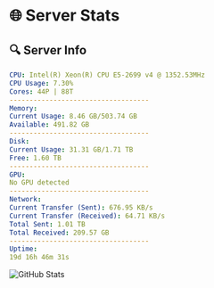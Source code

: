 # 🌐 Server Stats
## 🔍 Server Info
```yaml
CPU: Intel(R) Xeon(R) CPU E5-2699 v4 @ 1352.53MHz
CPU Usage: 7.30%
Cores: 44P | 88T
-----------------------------------
Memory:
Current Usage: 8.46 GB/503.74 GB
Available: 491.82 GB
-----------------------------------
Disk:
Current Usage: 31.31 GB/1.71 TB
Free: 1.60 TB
-----------------------------------
GPU:
No GPU detected
-----------------------------------
Network:
Current Transfer (Sent): 676.95 KB/s
Current Transfer (Received): 64.71 KB/s
Total Sent: 1.01 TB
Total Received: 209.57 GB
-----------------------------------
Uptime:
19d 16h 46m 31s
```
![GitHub Stats](https://img.shields.io/badge/Updated-2025-05-09_09:55:19-blue)